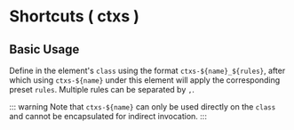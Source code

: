 # Shortcuts ( ctxs )

## Basic Usage

Define in the element's `class` using the format `ctxs-${name}_${rules}`, after which using `ctxs-${name}` under this element will apply the corresponding preset `rules`. Multiple rules can be separated by `,`.

<demo vue="context-shortcuts/base.vue"/>

::: warning
Note that `ctxs-${name}` can only be used directly on the `class` and cannot be encapsulated for indirect invocation.
:::

